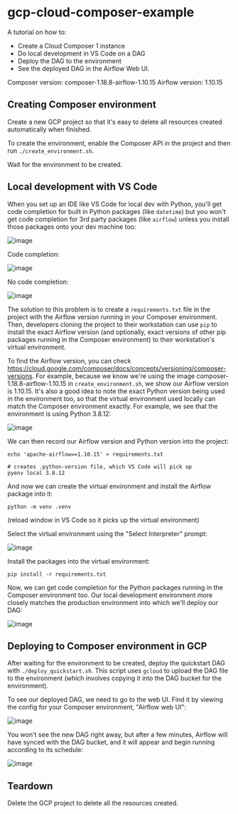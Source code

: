 # gcp-cloud-composer-example

A tutorial on how to:

- Create a Cloud Composer 1 instance
- Do local development in VS Code on a DAG
- Deploy the DAG to the environment
- See the deployed DAG in the Airflow Web UI.

Composer version: composer-1.18.8-airflow-1.10.15
Airflow version: 1.10.15

## Creating Composer environment

Create a new GCP project so that it's easy to delete all resources created automatically when finished.

To create the environment, enable the Composer API in the project and then run `./create_environment.sh`.

Wait for the environment to be created.

## Local development with VS Code

When you set up an IDE like VS Code for local dev with Python, you'll get code completion for built in Python packages (like `datetime`) but you won't get code completion for 3rd party packages (like `airflow`) unless you install those packages onto your dev machine too:

![image](https://user-images.githubusercontent.com/7719209/169361891-4b797de6-5f59-429c-ba80-b3cd7a5b83d3.png)

Code completion:

![image](https://user-images.githubusercontent.com/7719209/169361941-5d8958e7-bee5-4e44-afe9-4a3479ea7624.png)

No code completion:

![image](https://user-images.githubusercontent.com/7719209/169362006-4f5a61d6-0fb6-45b0-a8e9-904ff9bbbf46.png)

The solution to this problem is to create a `requirements.txt` file in the project with the Airflow version running in your Composer environment. Then, developers cloning the project to their workstation can use `pip` to install the exact Airflow version (and optionally, exact versions of other pip packages running in the Composer environment) to their workstation's virtual environment.

To find the Airflow version, you can check https://cloud.google.com/composer/docs/concepts/versioning/composer-versions. For example, because we know we're using the image composer-1.18.8-airflow-1.10.15 in `create_environment.sh`, we show our Airflow version is 1.10.15. It's also a good idea to note the exact Python version being used in the environment too, so that the virtual environment used locally can match the Composer environment exactly. For example, we see that the environment is using Python 3.8.12:

![image](https://user-images.githubusercontent.com/7719209/169362675-4b4ff555-1bba-44d2-888e-2a7ef4646b18.png)

We can then record our Airflow version and Python version into the project:

```
echo 'apache-airflow==1.10.15' > requirements.txt
```

```
# creates .python-version file, which VS Code will pick up
pyenv local 3.8.12
```

And now we can create the virtual environment and install the Airflow package into it:

```
python -m venv .venv
```

(reload window in VS Code so it picks up the virtual environment)

Select the virtual environment using the "Select Interpreter" prompt:

![image](https://user-images.githubusercontent.com/7719209/169363120-10f31468-a9a4-40d7-9e19-61547081c730.png)

Install the packages into the virtual environment:

```
pip install -r requirements.txt
```

Now, we can get code completion for the Python packages running in the Composer environment too. Our local development environment more closely matches the production environment into which we'll deploy our DAG:

![image](https://user-images.githubusercontent.com/7719209/169364522-958b5033-1dd9-4523-8192-03465a446cb5.png)

## Deploying to Composer environment in GCP

After waiting for the environment to be created, deploy the quickstart DAG with `./deploy_quickstart.sh`. This script uses `gcloud` to upload the DAG file to the environment (which involves copying it into the DAG bucket for the environment).

To see our deployed DAG, we need to go to the web UI. Find it by viewing the config for your Composer environment, "Airflow web UI":

![image](https://user-images.githubusercontent.com/7719209/169363864-79f908c0-de01-47ea-940e-9a040c22c436.png)

You won't see the new DAG right away, but after a few minutes, Airflow will have synced with the DAG bucket, and it will appear and begin running according to its schedule:

![image](https://user-images.githubusercontent.com/7719209/169364122-8e763900-231c-48fb-994b-3a1f1a5394e8.png)

## Teardown

Delete the GCP project to delete all the resources created.
